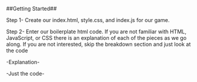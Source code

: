 ##Getting Started##

Step 1-
Create our index.html, style.css, and index.js for our game.

Step 2-
Enter our boilerplate html code. If you are not familiar with HTML, JavaScript, or CSS there is an explanation of each of the pieces as we go along. If you are not interested, skip the breakdown section and just look at the code

-Explanation-

 <!DOCTYPE html>
 <!-- Doctype stands for Document Type Declaration. It informs the web browser about the type and version of HTML used in building the web document -->
<html lang="en">
<!-- This attribute is used to identify the language of information on the page. This information helps search engines return language specific results, and it is also used by screen readers that switch language profiles to provide the correct accent and pronunciation. -->
<head> 
<!-- This tag holds all the information that is needed to render things to the page but you don't want to display. Things like language types, imports, document titles etc.  -->
  <meta charset="UTF-8">
  <!-- -->
  <meta name="viewport" content="width=device-width, initial-scale=1.0">
  <title>Document</title>
</head>
<body>
  
</body>
</html>

-Just the code-

<!DOCTYPE html>
<html lang="en">
<head>
  <meta charset="UTF-8">
  <meta name="viewport" content="width=device-width, initial-scale=1.0">
  <title>Document</title>
</head>
<body>
  
</body>
</html>
